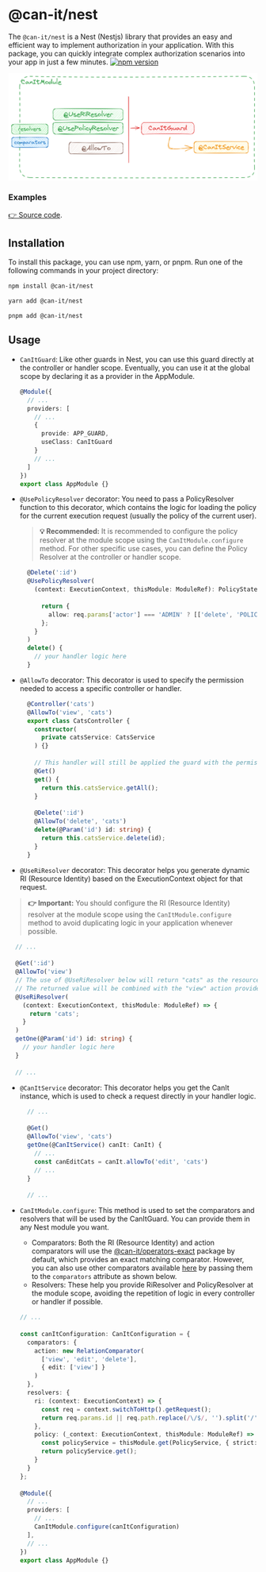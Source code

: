 # @can-it/nest

The `@can-it/nest` is a Nest (Nestjs) library that provides an easy and efficient way to implement authorization in your application. With this package, you can quickly integrate complex authorization scenarios into your app in just a few minutes. [![npm version](https://img.shields.io/npm/v/@can-it/ngx.svg?style=flat-square)](https://www.npmjs.org/package/@can-it/nest)

<div style="width: 100%; display: flex; justify-content: center;">
  <img src="../../assets/nest.png" width="800px">
</div>

### Examples
[👉 Source code](https://github.com/can-it/examples/tree/main/apps/nest).

## Installation

To install this package, you can use npm, yarn, or pnpm. Run one of the following commands in your project directory:

```shell
npm install @can-it/nest
```

```shell
yarn add @can-it/nest
```

```shell
pnpm add @can-it/nest
```

## Usage

- `CanItGuard`: Like other guards in Nest, you can use this guard directly at the controller or handler scope. Eventually, you can use it at the global scope by declaring it as a provider in the AppModule.

  ```typescript
  @Module({
    // ...
    providers: [
      // ...
      {
        provide: APP_GUARD,
        useClass: CanItGuard
      }
      // ...
    ]
  })
  export class AppModule {}
  ```

- `@UsePolicyResolver` decorator: You need to pass a PolicyResolver function to this decorator, which contains the logic for loading the policy for the current execution request (usually the policy of the current user).

  > **💡 Recommended:** It is recommended to configure the policy resolver at the module scope using the `CanItModule.configure` method. For other specific use cases, you can define the Policy Resolver at the controller or handler scope.

  ```typescript
    @Delete(':id')
    @UsePolicyResolver(
      (context: ExecutionContext, thisModule: ModuleRef): PolicyState => {

        return {
          allow: req.params['actor'] === 'ADMIN' ? [['delete', 'POLICIES']] : []
        };
      }
    )
    delete() {
      // your handler logic here
    }
  ```

- `@AllowTo` decorator: This decorator is used to specify the permission needed to access a specific controller or handler.

  ```typescript
    @Controller('cats')
    @AllowTo('view', 'cats')
    export class CatsController {
      constructor(
        private catsService: CatsService
      ) {}

      // This handler will still be applied the guard with the permission that was defined from the controller @AllowTo above
      @Get()
      get() {
        return this.catsService.getAll();
      }

      @Delete(':id')
      @AllowTo('delete', 'cats')
      delete(@Param('id') id: string) {
        return this.catsService.delete(id);
      }
    }
  ```

- `@UseRiResolver` decorator: This decorator helps you generate dynamic RI (Resource Identity) based on the ExecutionContext object for that request.

> **👉 Important:** You should configure the RI (Resource Identity) resolver at the module scope using the `CanItModule.configure` method to avoid duplicating logic in your application whenever possible.

  ```typescript
    // ...

    @Get(':id')
    @AllowTo('view')
    // The use of @UseRiResolver below will return "cats" as the resource identity
    // The returned value will be combined with the "view" action provided from @AllowTo above
    @UseRiResolver(
      (context: ExecutionContext, thisModule: ModuleRef) => {
        return 'cats';
      }
    )
    getOne(@Param('id') id: string) {
      // your handler logic here
    }

    // ...
  ```

- `@CanItService` decorator: This decorator helps you get the CanIt instance, which is used to check a request directly in your handler logic.

  ```typescript
    // ...

    @Get()
    @AllowTo('view', 'cats')
    getOne(@CanItService() canIt: CanIt) {
      // ...
      const canEditCats = canIt.allowTo('edit', 'cats')
      // ...
    }

    // ...
  ```

- `CanItModule.configure`: This method is used to set the comparators and resolvers that will be used by the CanItGuard. You can provide them in any Nest module you want.

  - Comparators: Both the RI (Resource Identity) and action comparators will use the [@can-it/operators-exact](./packages/operators/exact/) package by default, which provides an exact matching comparator. However, you can also use other comparators available [here](https://www.npmjs.com/search?q=keywords:can-it-operators) by passing them to the `comparators` attribute as shown below.
  - Resolvers: These help you provide RiResolver and PolicyResolver at the module scope, avoiding the repetition of logic in every controller or handler if possible.

  ```typescript
  // ...

  const canItConfiguration: CanItConfiguration = {
    comparators: {
      action: new RelationComparator(
        ['view', 'edit', 'delete'],
        { edit: ['view'] }
      )
    },
    resolvers: {
      ri: (context: ExecutionContext) => {
        const req = context.switchToHttp().getRequest();
        return req.params.id || req.path.replace(/\/$/, '').split('/').pop();
      },
      policy: (_context: ExecutionContext, thisModule: ModuleRef) => {
        const policyService = thisModule.get(PolicyService, { strict: false });
        return policyService.get();
      }
    }
  };

  @Module({
    // ...
    providers: [
      // ...
      CanItModule.configure(canItConfiguration)
    ],
    // ...
  })
  export class AppModule {}

  ```

